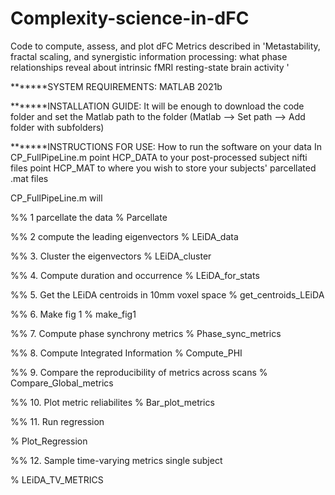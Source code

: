 # Complexity-science-in-dFC
Code to compute, assess, and plot dFC Metrics described in 'Metastability, fractal scaling, and synergistic information processing: what phase relationships reveal about intrinsic fMRI resting-state brain activity '

*******SYSTEM REQUIREMENTS:
MATLAB 2021b

*******INSTALLATION GUIDE:
It will be enough to download the code folder and set the Matlab path to the folder (Matlab --> Set path --> Add folder with subfolders)

*******INSTRUCTIONS FOR USE: How to run the software on your data
In CP_FullPipeLine.m 
  point HCP_DATA to your post-processed subject nifti files
  point HCP_MAT to where you wish to store your subjects' parcellated .mat files

CP_FullPipeLine.m will

%% 1 parcellate the data
% Parcellate

%% 2 compute the leading eigenvectors
% LEiDA_data

%% 3. Cluster the eigenvectors
% LEiDA_cluster

%% 4. Compute duration and occurrence
% LEiDA_for_stats

%% 5. Get the LEiDA centroids in 10mm voxel space
% get_centroids_LEiDA

%% 6. Make fig 1
% make_fig1

%% 7. Compute phase synchrony metrics
% Phase_sync_metrics

%% 8. Compute Integrated Information
% Compute_PHI

%% 9. Compare the reproducibility of metrics across scans
% Compare_Global_metrics

%% 10. Plot metric reliabilites
% Bar_plot_metrics

%% 11. Run regression

% Plot_Regression

%% 12. Sample time-varying metrics single subject

% LEiDA_TV_METRICS
  
